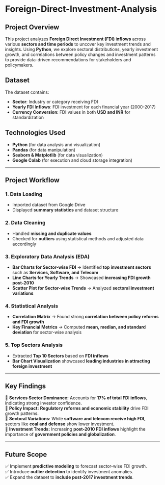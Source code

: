 # Foreign-Direct-Investment-Analysis

## **Project Overview**  
This project analyzes **Foreign Direct Investment (FDI) inflows** across various **sectors and time periods** to uncover key investment trends and insights. Using **Python**, we explore sectoral distributions, yearly investment growth, and correlations between policy changes and investment patterns to provide data-driven recommendations for stakeholders and policymakers.  

## **Dataset**  
The dataset contains:  
- **Sector**: Industry or category receiving FDI  
- **Yearly FDI Inflows**: FDI investment for each financial year (2000-2017)  
- **Currency Conversion**: FDI values in both **USD and INR** for standardization  

## **Technologies Used**  
- **Python** (for data analysis and visualization)  
- **Pandas** (for data manipulation)  
- **Seaborn & Matplotlib** (for data visualization)  
- **Google Colab** (for execution and cloud storage integration)  

---  

## **Project Workflow**  

### **1. Data Loading**  
- Imported dataset from Google Drive  
- Displayed **summary statistics** and dataset structure  

### **2. Data Cleaning**    
- Handled **missing and duplicate values**
- Checked for **outliers** using statistical methods and adjusted data accordingly 

### **3. Exploratory Data Analysis (EDA)**  
- **Bar Charts for Sector-wise FDI** → Identified **top investment sectors** such as **Services, Software, and Telecom**  
- **Line Charts for Yearly Trends** → Showcased **increasing FDI growth post-2010**  
- **Scatter Plot for Sector-wise Trends** → Analyzed **sectoral investment variations**  

### **4. Statistical Analysis**  
- **Correlation Matrix** → Found strong **correlation between policy reforms and FDI growth**  
- **Key Financial Metrics** → Computed **mean, median, and standard deviation** for sector-wise analysis  

### **5. Top Sectors Analysis**  
- Extracted **Top 10 Sectors** based on **FDI inflows**  
- **Bar Chart Visualization** showcased **leading industries in attracting foreign investment**  

---  

## **Key Findings**  
📌 **Services Sector Dominance:** Accounts for **17% of total FDI inflows**, indicating strong investor confidence.  
📌 **Policy Impact:** **Regulatory reforms and economic stability** drive FDI growth patterns.  
📌 **Sectoral Variations:** While **software and telecom receive high FDI**, sectors like **coal and defense** show lower investment.  
📌 **Investment Trends:** Increasing **post-2010 FDI inflows** highlight the importance of **government policies and globalization**.  

---  

## **Future Scope**  
✅ Implement **predictive modeling** to forecast sector-wise FDI growth.  
✅ Introduce **outlier detection** to identify investment anomalies.  
✅ Expand the dataset to **include post-2017 investment trends**.  


